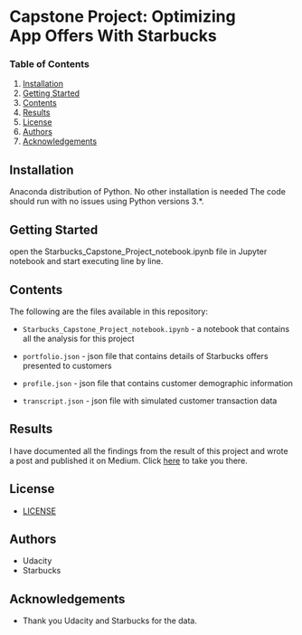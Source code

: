 # Capstone Project: Optimizing App Offers With Starbucks

### Table of Contents

1. [Installation](#installation)
2. [Getting Started](#started)
3. [Contents](#files)
4. [Results](#results)
5. [License](#license)
6. [Authors](#authors)
7. [Acknowledgements](#acknowledgements)

## Installation <a name="installation"></a>

Anaconda distribution of Python. No other installation is needed The code should run with no issues using Python versions 3.*.

## Getting Started <a name="started"></a>

open the Starbucks_Capstone_Project_notebook.ipynb file in Jupyter notebook and start executing line by line.


## Contents <a name="files"></a>

The following are the files available in this repository:

* `Starbucks_Capstone_Project_notebook.ipynb` - a notebook that contains all the analysis for this project

* `portfolio.json` - json file that contains details of Starbucks offers presented to customers

* `profile.json` - json file that contains customer demographic information

* `transcript.json` - json file with simulated customer transaction data

## Results <a name="results"></a>

I have documented all the findings from the result of this project and wrote a post and published it on Medium. Click [here]() to take you there.


## License <a name="license"></a>
 * [LICENSE](LICENSE)
## Authors<a name="authors"></a>
 * Udacity
 * Starbucks
## Acknowledgements<a name="acknowledgements"></a>
 * Thank you Udacity and Starbucks for the data.
